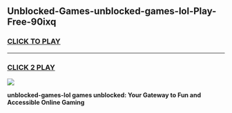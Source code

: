
## Unblocked-Games-unblocked-games-lol-Play-Free-90ixq
<h3>
<a href="https://premium76.site?title=unblocked-games-lol&ref=18A1">CLICK TO PLAY</a></h3>
<hr>

<h3>
<a href="https://premium76.site?title=unblocked-games-lol&ref=18A1">CLICK 2 PLAY</a>
  
</h3>

<a href="https://premium76.site?title=unblocked-games-lol&ref=18A1"><img src="https://clearcache.store/games.png"></a>


**unblocked-games-lol games unblocked: Your Gateway to Fun and Accessible Online Gaming**
